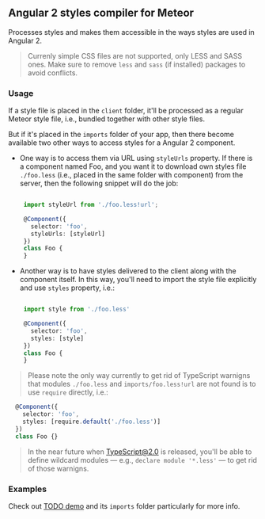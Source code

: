 ## Angular 2 styles compiler for Meteor

Processes styles and makes them accessible in the ways styles are used in Angular 2.

> Currenly simple CSS files are not supported, only LESS and SASS ones.
> Make sure to remove `less` and `sass` (if installed) packages to avoid conflicts.

### Usage

If a style file is placed in the `client` folder, it'll be processed as 
a regular Meteor style file, i.e., bundled together with other style files.

But if it's placed in the `imports` folder of your app, then there become available
two other ways to access styles for a Angular 2 component.

 - One way is to access them via URL using `styleUrls` property.
   If there is a component named Foo, and you want it to download own styles file
   `./foo.less` (i.e., placed in the same folder with component) from the server,
   then the following snippet will do the job:

   ```ts

    import styleUrl from './foo.less!url';

    @Component({
      selector: 'foo',
      styleUrls: [styleUrl]
    })
    class Foo {
    }

   ```
  
 - Another way is to have styles delivered to the client along with the component itself.
   In this way, you'll need to import the style file explicitly and use `styles` property, i.e.:

   ```ts

    import style from './foo.less'

    @Component({
      selector: 'foo',
      styles: [style]
    })
    class Foo {
    }

   ```

> Please note the only way currently to get rid of TypeScript warnigns that modules `./foo.less` and
> `imports/foo.less!url` are not found is to use `require` directly, i.e.:
  ```ts
    @Component({
      selector: 'foo',
      styles: [require.default('./foo.less')]
    })
    class Foo {}
  ```
> In the near future when TypeScript@2.0 is released, you'll be able to define wildcard modules — e.g.,
`declare module '*.less'` — to get rid of those warnigns.
  
### Examples
 
Check out [TODO demo](https://github.com/Urigo/angular2-meteor/tree/master/examples/todos-meteor-1.3) and its `imports` folder particularly for more info.
 
